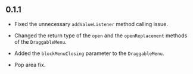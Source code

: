 ## 0.1.1

* Fixed the unnecessary `addValueListener` method calling issue.

* Changed the return type of the `open` and the `openReplacement` methods of the `DraggableMenu`.

* Added the `blockMenuClosing` parameter to the `DraggableMenu`.

* Pop area fix.